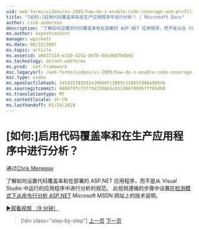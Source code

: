 ```yaml
---
uid: web-forms/videos/vs-2005/how-do-i-enable-code-coverage-and-profiling-in-production-applications
title: "[如何:]启用代码覆盖率和在生产应用程序中进行分析？ | Microsoft Docs"
author: rick-anderson
description: "了解如何设置的代码覆盖率和在部署的 ASP.NET 应用程序，而不是从在 Vi 内运行的应用程序中进行分析规范..."
ms.author: aspnetcontent
manager: wpickett
ms.date: 08/22/2007
ms.topic: article
ms.assetid: a0437314-e310-425a-b67b-0dc06878dbe2
ms.technology: dotnet-webforms
ms.prod: .net-framework
msc.legacyurl: /web-forms/videos/vs-2005/how-do-i-enable-code-coverage-and-profiling-in-production-applications
msc.type: video
ms.openlocfilehash: 1d1425783581e18660fc1099c12865fd86a995d6
ms.sourcegitcommit: 060879fcf3f73d2366b5c811986f8695fff65db8
ms.translationtype: MT
ms.contentlocale: zh-CN
ms.lasthandoff: 01/24/2018
---
```

<a name="how-do-i-enable-code-coverage-and-profiling-in-production-applications"></a>[如何:]启用代码覆盖率和在生产应用程序中进行分析？
====================
通过[Chris Menegay](https://twitter.com/CMenegay)

了解如何设置代码覆盖率和在部署的 ASP.NET 应用程序，而不是从 Visual Studio 中运行的应用程序中进行分析的规范。 此视频遵循的步骤中设置[在检测模式下从命令行分析 ASP.NET](https://msdn.microsoft.com/teamsystem/aa718860.aspx) Microsoft MSDN 网站上的技术说明。

[&#9654;观看视频 （9 分钟）](https://channel9.msdn.com/Blogs/ASP-NET-Site-Videos/how-do-i-enable-code-coverage-and-profiling-in-production-applications)

>[!div class="step-by-step"]
[上一页](how-do-i-run-unit-tests-against-a-deployed-database.md)
[下一页](web-deployment-projects.md)
